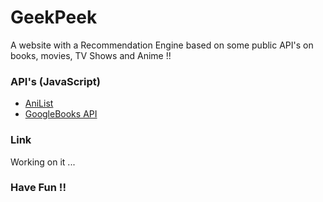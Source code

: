 # GeekPeek

A website with a Recommendation Engine based on some public API's on books, movies, TV Shows and Anime !!

### API's (JavaScript)
- [AniList](https://anilist.gitbook.io/anilist-apiv2-docs)
- [GoogleBooks API](https://developers.google.com/books)

### Link 
Working on it ... 

### Have Fun !!
